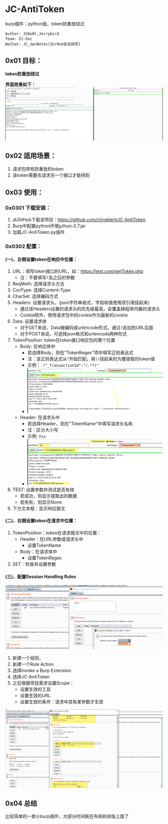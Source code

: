 # JC-AntiToken

burp插件：python版，token防重放绕过

```shell
Author: JC0o0l,Jerrybird
Team: Z1-Sec
WeChat: JC_SecNotes(Zer0ne安全研究)
```

## 0x01 目标：

**token防重放绕过**

**界面效果如下：**
![1608256210684.png](img\1608256210684.png)

## 0x02 适用场景：

1. 请求包带有防重放的token
2. 该token需要去请求另一个接口才能得到

## 0x03 使用：

### 0x0301 下载安装：
1. 从GitHub下载该项目：https://github.com/chroblert/JC-AntiToken
2. Burp中配置python环境jython-2.7.jar
3. 加载JC-AntiToken.py插件

### 0x0302 配置：

#### (一)、左侧设置token在响应中位置：
1. URL：填写token接口的URL，如：https://test.com/getToken.php
    - 注：不要填写`?`及之后的参数
2. ReqMeth: 选择请求头方法
3. ConType: 选择Content-Type
4. CharSet: 选择编码方式
5. Headers: 设置请求头。(json字符串格式，字段和值使用双引用括起来)
    - 通过该Headers设置的请求头的优先级最高，会覆盖掉程序内置的请求头
    - Cookie除外，使用请求包中的cookie作为最新的cookie
6. Data: 设置请求体
    - 对于GET来说，Data被编码成urlencode形式。通过`?`追加到URL后面
    - 对于POST来说，可选择json格式和urlencode两种形式
7. TokenPosition: token在token接口响应包的哪个位置
    - Body: 在响应体中
        - 若选择Body，则在"TokenRegex"项中填写正则表达式
        - 注：该正则表达式从^开始匹配，用`()`括起来的为要提取的token值
        - 示例：`.*"_TransactionId":"(.*?)"`
        - ![1608257722294.png](img\1608257722294.png)
    - Header: 在请求头中
        - 若选择Header，则在"TokenName"中填写请求头名称
        - 注：区分大小写
        - 示例: `Via`
        - ![1608257826307.png](img\1608257826307.png)
8. TEST: 设置参数并测试是否有效
    - 若成功，则显示提取出的数据
    - 若失败，则显示None
9. 下方文本框：显示响应报文

#### (二)、右侧设置token在请求中位置：
1. TokenPosition：token在请求报文中的位置：
    - Header：在URL参数或请求头中
        - 设置TokenName
    - Body：在请求体中
        - 设置TokenRegex
2. SET：检查并设置参数

#### (三)、配置Session Handling Rules

![1608258771960.png](img\1608258771960.png)
1. 新建一个规则，
2. 新建一个Rule Action
3. 选择Invoke a Burp Extension
4. 选择JC-AntiToken
5. 之后根据项目需求设置Scope：
    - 设置生效的工具
    - 设置生效的URL
    - 设置生效的条件：请求中具有某参数才生效

![1608259384156.png](img\1608259384156.png)

## 0x04 总结
比较简单的一款小burp插件，大部分时间耗在布局和排版上面了